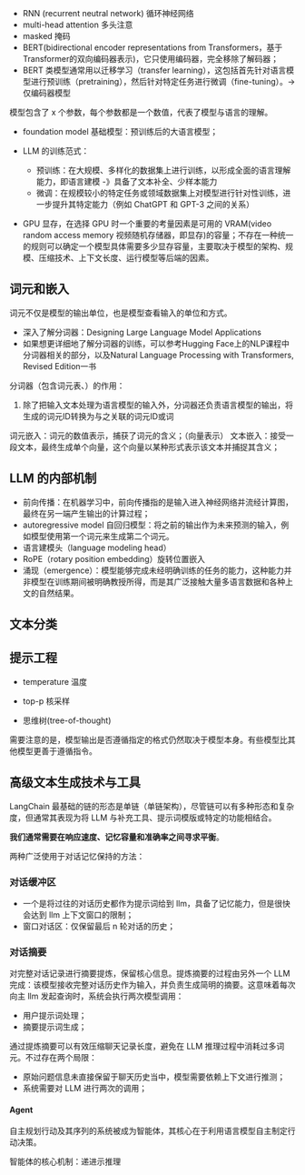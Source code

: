 * RNN (recurrent neutral network) 循环神经网络
* multi-head attention 多头注意
* masked 掩码
* BERT(bidirectional encoder representations from Transformers，基于Transformer的双向编码器表示)，它只使用编码器，完全移除了解码器；
* BERT 类模型通常用以迁移学习（transfer learning），这包括首先针对语言模型进行预训练（pretraining），然后针对特定任务进行微调（fine-tuning）。-> 仅编码器模型


模型包含了 x 个参数，每个参数都是一个数值，代表了模型与语言的理解。

* foundation model 基础模型：预训练后的大语言模型；

* LLM 的训练范式：
  * 预训练：在大规模、多样化的数据集上进行训练，以形成全面的语言理解能力，即语言建模 -》具备了文本补全、少样本能力
  * 微调：在规模较小的特定任务或领域数据集上对模型进行针对性训练，进一步提升其特定能力（例如 ChatGPT 和 GPT-3 之间的关系）

* GPU 显存，在选择 GPU 时一个重要的考量因素是可用的 VRAM(video random access memory 视频随机存储器，即显存)的容量；不存在一种统一的规则可以确定一个模型具体需要多少显存容量，主要取决于模型的架构、规模、压缩技术、上下文长度、运行模型等后端的因素。


## 词元和嵌入

词元不仅是模型的输出单位，也是模型查看输入的单位和方式。

* 深入了解分词器：Designing Large Language Model Applications
* 如果想更详细地了解分词器的训练，可以参考Hugging Face上的NLP课程中分词器相关的部分，以及Natural Language Processing with Transformers, Revised Edition一书

分词器（包含词元表、）的作用：

1. 除了把输入文本处理为语言模型的输入外，分词器还负责语言模型的输出，将生成的词元ID转换为与之关联的词元ID或词


词元嵌入：词元的数值表示，捕获了词元的含义；（向量表示）
文本嵌入：接受一段文本，最终生成单个向量，这个向量以某种形式表示该文本并捕捉其含义；


## LLM 的内部机制

* 前向传播：在机器学习中，前向传播指的是输入进入神经网络并流经计算图，最终在另一端产生输出的计算过程；
* autoregressive model 自回归模型：将之前的输出作为未来预测的输入，例如模型使用第一个词元来生成第二个词元。
* 语言建模头（language modeling head）
* RoPE（rotary position embedding）旋转位置嵌入
* 涌现（emergence）：模型能够完成未经明确训练的任务的能力，这种能力并非模型在训练期间被明确教授所得，而是其广泛接触大量多语言数据和各种上文的自然结果。



## 文本分类

## 提示工程

* temperature 温度
* top-p 核采样


* 思维树(tree-of-thought)

需要注意的是，模型输出是否遵循指定的格式仍然取决于模型本身。有些模型比其他模型更善于遵循指令。


## 高级文本生成技术与工具

LangChain 最基础的链的形态是单链（单链架构），尽管链可以有多种形态和复杂度，但通常其表现为将 LLM 与补充工具、提示词模版或特定的功能相结合。


**我们通常需要在响应速度、记忆容量和准确率之间寻求平衡**。

两种广泛使用于对话记忆保持的方法：

### 对话缓冲区

* 一个是将过往的对话历史都作为提示词给到 llm，具备了记忆能力，但是很快会达到 llm 上下文窗口的限制；
* 窗口对话区：仅保留最后 n 轮对话的历史；

### 对话摘要

对完整对话记录进行摘要提炼，保留核心信息。提炼摘要的过程由另外一个 LLM 完成：该模型接收完整对话历史作为输入，并负责生成简明的摘要。这意味着每次向主 llm 发起查询时，系统会执行两次模型调用：

* 用户提示词处理；
* 摘要提示词生成；

通过提炼摘要可以有效压缩聊天记录长度，避免在 LLM 推理过程中消耗过多词元。不过存在两个局限：

* 原始问题信息未直接保留于聊天历史当中，模型需要依赖上下文进行推测；
* 系统需要对 LLM 进行两次的调用；


#### Agent

自主规划行动及其序列的系统被成为智能体，其核心在于利用语言模型自主制定行动决策。

智能体的核心机制：递进示推理